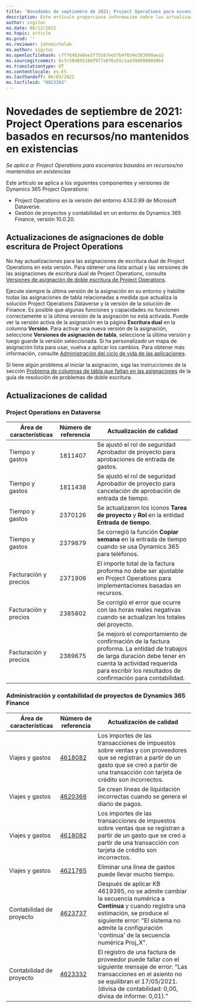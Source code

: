 ```yaml
---
title: 'Novedades de septiembre de 2021: Project Operations para escenarios basados en recursos/no mantenidos en existencias'
description: Este artículo proporciona información sobre las actualizaciones de calidad disponibles en la versión de septiembre de 2021 de la implementación de Project Operations para escenarios basados en recursos/no mantenidos en existencias.
author: sigitac
ms.date: 09/12/2021
ms.topic: article
ms.prod: ''
ms.reviewer: johnmichalak
ms.author: sigitac
ms.openlocfilehash: c7f764b3e8ee3775167ee57b4f034e383899aea3
ms.sourcegitcommit: 6cfc50d89528df977a8f6a55c1ad39d99800d9b4
ms.translationtype: HT
ms.contentlocale: es-ES
ms.lasthandoff: 06/03/2022
ms.locfileid: "8923393"
---
```

# <a name="whats-new-september-2021---project-operations-for-resourcenon-stocked-based-scenarios"></a>Novedades de septiembre de 2021: Project Operations para escenarios basados en recursos/no mantenidos en existencias

*Se aplica a: Project Operations para escenarios basados en recursos/no mantenidos en existencias*

Este artículo se aplica a los siguientes componentes y versiones de Dynamics 365 Project Operations:

   - Project Operations en la versión del entorno 4.14.0.99 de Microsoft Dataverse.
   - Gestión de proyectos y contabilidad en un entorno de Dynamics 365 Finance, versión 10.0.20.

## <a name="project-operations-dual-write-maps-updates"></a>Actualizaciones de asignaciones de doble escritura de Project Operations

No hay actualizaciones para las asignaciones de escritura dual de Project Operations en esta versión. Para obtener una lista actual y las versiones de las asignaciones de escritura dual de Project Operations, consulte [Versiones de asignación de doble escritura de Project Operations](../environment/resource-dual-write-maps.md).

Ejecute siempre la última versión de la asignación en su entorno y habilite todas las asignaciones de tabla relacionadas a medida que actualiza la solución Project Operations Dataverse y la versión de la solución de Finance. Es posible que algunas funciones y capacidades no funcionen correctamente si la última versión de la asignación no está activada. Puede ver la versión activa de la asignación en la página **Escritura dual** en la columna **Versión**. Para activar una nueva versión de la asignación, seleccione **Versiones de asignación de tabla**, seleccione la última versión y luego guarde la versión seleccionada. Si ha personalizado un mapa de asignación lista para usar, vuelva a aplicar los cambios. Para obtener más información, consulte [Administración del ciclo de vida de las aplicaciones](/dynamics365/fin-ops-core/dev-itpro/data-entities/dual-write/app-lifecycle-management).

Si tiene algún problema al iniciar la asignación, siga las instrucciones de la sección [Problema de columnas de tabla que faltan en las asignaciones](/dynamics365/fin-ops-core/dev-itpro/data-entities/dual-write/dual-write-troubleshooting-finops-upgrades#missing-table-columns-issue-on-maps) de la guía de resolución de problemas de doble escritura.

## <a name="quality-updates"></a>Actualizaciones de calidad

### <a name="project-operations-on-dataverse"></a>Project Operations en Dataverse

| **Área de características** | **Número de referencia** | **Actualización de calidad** |
| --- | --- | --- |
| Tiempo y gastos | 1811407 | Se ajustó el rol de seguridad Aprobador de proyecto para aprobaciones de entrada de gastos. |
| Tiempo y gastos | 1811438 | Se ajustó el rol de seguridad Aprobador de proyecto para cancelación de aprobación de entrada de tiempo. |
| Tiempo y gastos | 2370126 | Se actualizaron los iconos **Tarea de proyecto** y **Rol** en la entidad **Entrada de tiempo**. |
| Tiempo y gastos | 2379879 | Se corregió la función **Copiar semana** en la entrada de tiempo cuando se usa Dynamics 365 para teléfonos. |
| Facturación y precios | 2371906 | El importe total de la factura proforma no debe ser ajustable en Project Operations para implementaciones basadas en recursos. |
| Facturación y precios | 2385802 | Se corrigió el error que ocurre con las horas reales negativas cuando se actualizan los totales del proyecto. |
| Facturación y precios | 2389675 | Se mejoró el comportamiento de confirmación de la factura proforma. La entidad de trabajos de larga duración debe tener en cuenta la actividad requerida para escribir los resultados de confirmación para contabilidad. |

### <a name="project-management-and-accounting-in-dynamics-365-finance"></a>Administración y contabilidad de proyectos de Dynamics 365 Finance

| Área de características | Número de referencia | Actualización de calidad |
| --- | --- | --- |
| Viajes y gastos | [4618082](https://fix.lcs.dynamics.com/Issue/Details?kb=4618082&amp;bugId=583101&amp;dbType=3&amp;qc=9c85ac8ca1e5e9cd07fac9e9aa2cb0914724e28b86ad3339dacf7741f554c605) | Los importes de las transacciones de impuestos sobre ventas y con proveedores que se registran a partir de un gasto que se creó a partir de una transacción con tarjeta de crédito son incorrectos. |
| Viajes y gastos | [4620366](https://fix.lcs.dynamics.com/Issue/Details?kb=4620366&amp;bugId=579485&amp;dbType=3&amp;qc=e864789bd95505ea624c537d585bf113c2de60b97c88439d44693dbd85aa8e92) | Se crean líneas de liquidación incorrectas cuando se genera el diario de pagos. |
| Viajes y gastos | [4618082](https://fix.lcs.dynamics.com/Issue/Details?kb=4618082&amp;bugId=583101&amp;dbType=3&amp;qc=9c85ac8ca1e5e9cd07fac9e9aa2cb0914724e28b86ad3339dacf7741f554c605) | Los importes de las transacciones de impuestos sobre ventas que se registran a partir de un gasto que se creó a partir de una transacción con tarjeta de crédito son incorrectos. |
| Viajes y gastos | [4621765](https://fix.lcs.dynamics.com/Issue/Details?kb=4621765&amp;bugId=587306&amp;dbType=3&amp;qc=6fbfad0123d4e95eaf8d5a5a2f6c354577c991b7905c852ab02d1f94e728a876) | Eliminar una línea de gastos puede llevar mucho tiempo. |
| Contabilidad de proyecto | [4623737](https://fix.lcs.dynamics.com/Issue/Details?kb=4623737&amp;bugId=598109&amp;dbType=3&amp;qc=4101fc5865201e21815299f2ff11ae46d5d5370510868df86c25ee09a8ca1a0c) | Después de aplicar KB 4619395, no se admite cambiar la secuencia numérica a **Continua** y cuando registra una estimación, se produce el siguiente error: "El sistema no admite la configuración 'continua' de la secuencia numérica Proj_X". |
| Contabilidad de proyecto | [4623332](https://fix.lcs.dynamics.com/Issue/Details?kb=4623332&amp;bugId=586034&amp;dbType=3&amp;qc=2f64bb1977c4a9c9dd2ce9de7e72230b86eca14b6295c5bbfb614ea97ad81caf) | El registro de una factura de proveedor puede fallar con el siguiente mensaje de error: "Las transacciones en el asiento no se equilibran el 17/05/2021. (divisa de contabilidad: 0,00, divisa de informe: 0,01)." |
